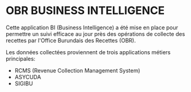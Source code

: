 # OBR BUSINESS INTELLIGENCE
Cette application BI (Business Intelligence) a été mise en place pour permettre un suivi efficace au jour près des opérations de collecte des recettes par l'Office Burundais des Recettes (OBR).

Les données collectées proviennent de trois applications métiers principales:
- RCMS (Revenue Collection Management System)
- ASYCUDA
- SIGIBU



